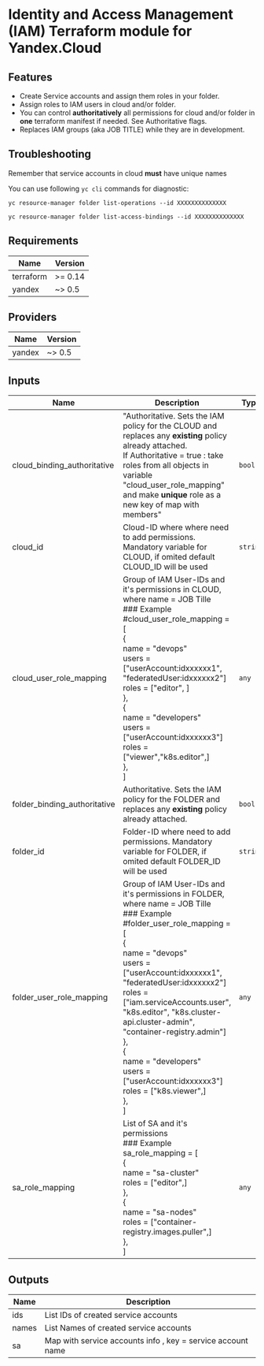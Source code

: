 # Identity and Access Management (IAM) Terraform module for Yandex.Cloud
## Features

* Create Service accounts and assign them roles in your folder.
* Assign roles to IAM users in cloud and/or folder.
* You can control **authoritatively** all permissions for cloud and/or folder in **one** terraform manifest if needed. See Authoritative flags.
* Replaces IAM groups (aka JOB TITLE) while they are in development.

## Troubleshooting

Remember that service accounts in cloud **must** have unique names

You can use following `yc cli` commands for diagnostic:
```
yc resource-manager folder list-operations --id XXXXXXXXXXXXXX

yc resource-manager folder list-access-bindings --id XXXXXXXXXXXXXX
```


<!-- BEGINNING OF PRE-COMMIT-TERRAFORM DOCS HOOK -->
## Requirements

| Name | Version |
|------|---------|
| terraform | >= 0.14 |
| yandex | ~> 0.5 |

## Providers

| Name | Version |
|------|---------|
| yandex | ~> 0.5 |

## Inputs

| Name | Description | Type | Default | Required |
|------|-------------|------|---------|:--------:|
| cloud\_binding\_authoritative | "Authoritative. Sets the IAM policy for the CLOUD and replaces any **existing** policy already attached. <br>  If Authoritative = true : take roles from all objects in  variable "cloud\_user\_role\_mapping" and make **unique** role as a new key of map with members" | `bool` | `false` | no |
| cloud\_id | Cloud-ID where where need to add permissions. Mandatory variable for CLOUD, if omited default CLOUD\_ID will be used | `string` | `null` | no |
| cloud\_user\_role\_mapping | Group of IAM User-IDs and it's permissions in CLOUD, where name = JOB Tille<br>### Example<br>#cloud\_user\_role\_mapping = [<br>  {<br>    name  = "devops"<br>    users = ["userAccount:idxxxxxx1", "federatedUser:idxxxxxx2"]<br>    roles = ["editor", ]<br>  },<br>  {<br>    name  = "developers"<br>    users = ["userAccount:idxxxxxx3"]<br>    roles = ["viewer","k8s.editor",]<br>  },<br> ] | `any` | `[]` | no |
| folder\_binding\_authoritative | Authoritative. Sets the IAM policy for the FOLDER and replaces any **existing** policy already attached. | `bool` | `false` | no |
| folder\_id | Folder-ID where need to add permissions. Mandatory variable for FOLDER, if omited default FOLDER\_ID will be used | `string` | `null` | no |
| folder\_user\_role\_mapping | Group of IAM User-IDs and it's permissions in FOLDER, where name = JOB Tille<br>### Example<br>#folder\_user\_role\_mapping = [<br>  {<br>    name  = "devops"<br>    users = ["userAccount:idxxxxxx1", "federatedUser:idxxxxxx2"]<br>    roles = ["iam.serviceAccounts.user", "k8s.editor", "k8s.cluster-api.cluster-admin", "container-registry.admin"]<br>  },<br>  {<br>    name  = "developers"<br>    users = ["userAccount:idxxxxxx3"]<br>    roles = ["k8s.viewer",]<br>  },<br>] | `any` | `[]` | no |
| sa\_role\_mapping | List of SA and it's permissions<br>### Example<br>sa\_role\_mapping = [<br>  {<br>    name  = "sa-cluster"<br>    roles = ["editor",]<br>  },<br>    {<br>    name  = "sa-nodes"<br>    roles = ["container-registry.images.puller",]<br>  },<br>] | `any` | `[]` | no |

## Outputs

| Name | Description |
|------|-------------|
| ids | List IDs of created service accounts |
| names | List Names of created service accounts |
| sa | Map with service accounts info , key = service account name |

<!-- END OF PRE-COMMIT-TERRAFORM DOCS HOOK -->
